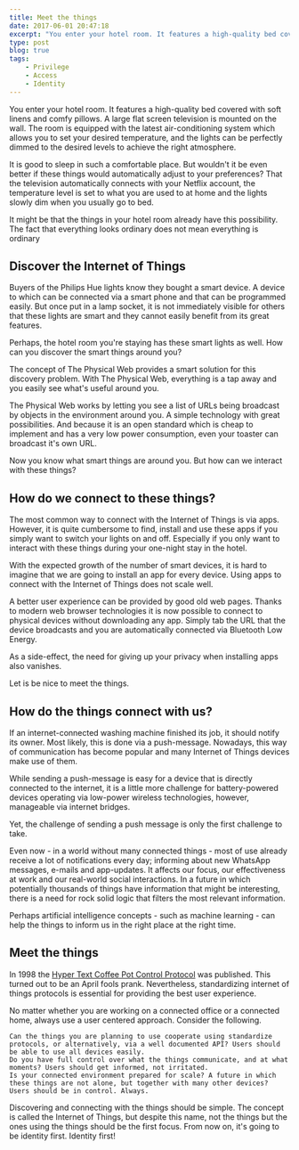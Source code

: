 ```yaml
---
title: Meet the things
date: 2017-06-01 20:47:18
excerpt: "You enter your hotel room. It features a high-quality bed covered with soft linens and comfy pillows. A large flat screen television is mounted on the wall. The room is equipped with the latest air-conditioning system which allows you to set your desired temperature, and the lights can be perfectly dimmed to the desired levels to achieve the right atmosphere."
type: post
blog: true
tags:
    - Privilege
    - Access
    - Identity
---
```


You enter your hotel room. It features a high-quality bed covered with soft linens and comfy pillows. A large flat screen television is mounted on the wall. The room is equipped with the latest air-conditioning system which allows you to set your desired temperature, and the lights can be perfectly dimmed to the desired levels to achieve the right atmosphere.

It is good to sleep in such a comfortable place. But wouldn't it be even better if these things would automatically adjust to your preferences? That the television automatically connects with your Netflix account, the temperature level is set to what you are used to at home and the lights slowly dim when you usually go to bed.

It might be that the things in your hotel room already have this possibility. The fact that everything looks ordinary does not mean everything is ordinary

## Discover the Internet of Things

Buyers of the Philips Hue lights know they bought a smart device. A device to which can be connected via a smart phone and that can be programmed easily. But once put in a lamp socket, it is not immediately visible for others that these lights are smart and they cannot easily benefit from its great features.

Perhaps, the hotel room you're staying has these smart lights as well. How can you discover the smart things around you?

The concept of The Physical Web provides a smart solution for this discovery problem. With The Physical Web, everything is a tap away and you easily see what's useful around you.

The Physical Web works by letting you see a list of URLs being broadcast by objects in the environment around you. A simple technology with great possibilities. And because it is an open standard which is cheap to implement and has a very low power consumption, even your toaster can broadcast it's own URL.

Now you know what smart things are around you. But how can we interact with these things?

## How do we connect to these things?

The most common way to connect with the Internet of Things is via apps. However, it is quite cumbersome to find, install and use these apps if you simply want to switch your lights on and off. Especially if you only want to interact with these things during your one-night stay in the hotel.

With the expected growth of the number of smart devices, it is hard to imagine that we are going to install an app for every device. Using apps to connect with the Internet of Things does not scale well.

A better user experience can be provided by good old web pages. Thanks to modern web browser technologies it is now possible to connect to physical devices without downloading any app. Simply tab the URL that the device broadcasts and you are automatically connected via Bluetooth Low Energy.

As a side-effect, the need for giving up your privacy when installing apps also vanishes.

Let is be nice to meet the things.

## How do the things connect with us?

If an internet-connected washing machine finished its job, it should notify its owner. Most likely, this is done via a push-message. Nowadays, this way of communication has become popular and many Internet of Things devices make use of them.

While sending a push-message is easy for a device that is directly connected to the internet, it is a little more challenge for battery-powered devices operating via low-power wireless technologies, however, manageable via internet bridges.

Yet, the challenge of sending a push message is only the first challenge to take.

Even now - in a world without many connected things - most of use already receive a lot of notifications every day; informing about new WhatsApp messages, e-mails and app-updates. It affects our focus, our effectiveness at work and our real-world social interactions. In a future in which potentially thousands of things have information that might be interesting, there is a need for rock solid logic that filters the most relevant information.

Perhaps artificial intelligence concepts - such as machine learning - can help the things to inform us in the right place at the right time.

## Meet the things

In 1998 the [Hyper Text Coffee Pot Control Protocol](https://tools.ietf.org/html/rfc7168) was published. This turned out to be an April fools prank. Nevertheless, standardizing internet of things protocols is essential for providing the best user experience.

No matter whether you are working on a connected office or a connected home, always use a user centered approach. Consider the following.

    Can the things you are planning to use cooperate using standardize protocols, or alternatively, via a well documented API? Users should be able to use all devices easily.
    Do you have full control over what the things communicate, and at what moments? Users should get informed, not irritated.
    Is your connected environment prepared for scale? A future in which these things are not alone, but together with many other devices? Users should be in control. Always.

Discovering and connecting with the things should be simple. The concept is called the Internet of Things, but despite this name, not the things but the ones using the things should be the first focus. From now on, it's going to be identity first. Identity first!